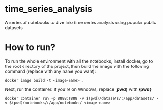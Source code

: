 # time_series_analysis
A series of notebooks to dive into time series analysis using popular public datasets


# How to run?
To run the whole environment with all the notebooks, install docker, go to the root directory of the project, then build the image with the following command (replace **<image-name>** with any name you want):

```
docker image build -t <image-name> .
```

Next, run the container. If you're on Windows, replace **(pwd)** with **{pwd}**

```
docker container run -p 8888:8888 -v $(pwd)/datasets/:/app/datasets/ -v $(pwd)/notebooks/:/app/notebooks/ <image-name>

